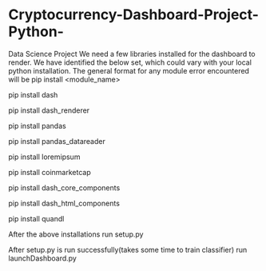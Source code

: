 # Cryptocurrency-Dashboard-Project-Python-
Data Science Project We need a few libraries installed for the dashboard to render. We have identified the below set, which could vary with your local python installation. The general format for any module error encountered will be pip install <module_name>

pip install dash

pip install dash_renderer

pip install pandas

pip install pandas_datareader

pip install loremipsum

pip install coinmarketcap

pip install dash_core_components

pip install dash_html_components

pip install quandl

After the above installations run setup.py

After setup.py is run successfully(takes some time to train classifier) run launchDashboard.py
